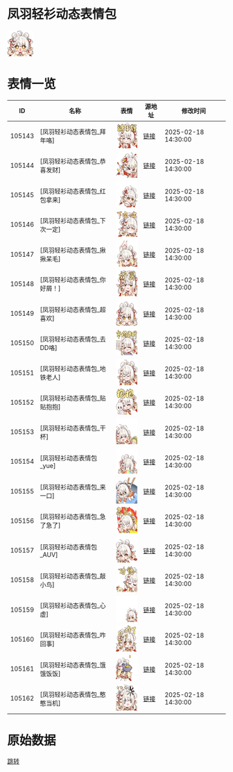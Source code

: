 # 凤羽轻衫动态表情包

<img src="./cover.png" height="60" alt="cover" />

# 表情一览

|ID|名称|表情|源地址|修改时间|
|----|----|----|----|----|
|105143|[凤羽轻衫动态表情包_拜年咯]|<img src="./pic/105143_%5B凤羽轻衫动态表情包_拜年咯%5D.gif" height="60" alt="拜年咯"/>|[链接](https://i0.hdslb.com/bfs/garb/6440991a7640ad7960d31f1bc894564bc24df2a6.gif)|2025-02-18 14:30:00|
|105144|[凤羽轻衫动态表情包_恭喜发财]|<img src="./pic/105144_%5B凤羽轻衫动态表情包_恭喜发财%5D.gif" height="60" alt="恭喜发财"/>|[链接](https://i0.hdslb.com/bfs/garb/c72656a657e537ea722e8d9205339fd43ddb5003.gif)|2025-02-18 14:30:00|
|105145|[凤羽轻衫动态表情包_红包拿来]|<img src="./pic/105145_%5B凤羽轻衫动态表情包_红包拿来%5D.gif" height="60" alt="红包拿来"/>|[链接](https://i0.hdslb.com/bfs/garb/fb7b07bd0a3807f882ee62fdb9ac7bcb3448239b.gif)|2025-02-18 14:30:00|
|105146|[凤羽轻衫动态表情包_下次一定]|<img src="./pic/105146_%5B凤羽轻衫动态表情包_下次一定%5D.gif" height="60" alt="下次一定"/>|[链接](https://i0.hdslb.com/bfs/garb/237f38827060ff41b7722967ebd5a997ce095695.gif)|2025-02-18 14:30:00|
|105147|[凤羽轻衫动态表情包_揪揪呆毛]|<img src="./pic/105147_%5B凤羽轻衫动态表情包_揪揪呆毛%5D.gif" height="60" alt="揪揪呆毛"/>|[链接](https://i0.hdslb.com/bfs/garb/196f231b36b3515abe245106430eff16cf9c8032.gif)|2025-02-18 14:30:00|
|105148|[凤羽轻衫动态表情包_你好屑！]|<img src="./pic/105148_%5B凤羽轻衫动态表情包_你好屑！%5D.gif" height="60" alt="你好屑！"/>|[链接](https://i0.hdslb.com/bfs/garb/748e8df9af258936520aea2bcce6903a11787257.gif)|2025-02-18 14:30:00|
|105149|[凤羽轻衫动态表情包_超喜欢]|<img src="./pic/105149_%5B凤羽轻衫动态表情包_超喜欢%5D.gif" height="60" alt="超喜欢"/>|[链接](https://i0.hdslb.com/bfs/garb/40da1e4cbed8732008bbb5a82a91a83a60ea6799.gif)|2025-02-18 14:30:00|
|105150|[凤羽轻衫动态表情包_去DD咯]|<img src="./pic/105150_%5B凤羽轻衫动态表情包_去DD咯%5D.gif" height="60" alt="去DD咯"/>|[链接](https://i0.hdslb.com/bfs/garb/2369f13b37b4ea478e4aa18819ef460aa05e1fb4.gif)|2025-02-18 14:30:00|
|105151|[凤羽轻衫动态表情包_地铁老人]|<img src="./pic/105151_%5B凤羽轻衫动态表情包_地铁老人%5D.gif" height="60" alt="地铁老人"/>|[链接](https://i0.hdslb.com/bfs/garb/172760797af1b3acffe93bee08509338b6209773.gif)|2025-02-18 14:30:00|
|105152|[凤羽轻衫动态表情包_贴贴抱抱]|<img src="./pic/105152_%5B凤羽轻衫动态表情包_贴贴抱抱%5D.gif" height="60" alt="贴贴抱抱"/>|[链接](https://i0.hdslb.com/bfs/garb/53b13040240d9fd2647cd52777f931767120ec5a.gif)|2025-02-18 14:30:00|
|105153|[凤羽轻衫动态表情包_干杯]|<img src="./pic/105153_%5B凤羽轻衫动态表情包_干杯%5D.gif" height="60" alt="干杯"/>|[链接](https://i0.hdslb.com/bfs/garb/da390247b09dec7b7126c2232bca7587e58924ec.gif)|2025-02-18 14:30:00|
|105154|[凤羽轻衫动态表情包_yue]|<img src="./pic/105154_%5B凤羽轻衫动态表情包_yue%5D.gif" height="60" alt="yue"/>|[链接](https://i0.hdslb.com/bfs/garb/ed0390bf5bcb7c526ceb9586a71c8308615f3013.gif)|2025-02-18 14:30:00|
|105155|[凤羽轻衫动态表情包_来一口]|<img src="./pic/105155_%5B凤羽轻衫动态表情包_来一口%5D.gif" height="60" alt="来一口"/>|[链接](https://i0.hdslb.com/bfs/garb/78c59be72b1c4c7a57086e88b6e5c53d7e64bf24.gif)|2025-02-18 14:30:00|
|105156|[凤羽轻衫动态表情包_急了急了]|<img src="./pic/105156_%5B凤羽轻衫动态表情包_急了急了%5D.gif" height="60" alt="急了急了"/>|[链接](https://i0.hdslb.com/bfs/garb/b428dd335e8db5c33773c4e9c6a2e4878acd12f2.gif)|2025-02-18 14:30:00|
|105157|[凤羽轻衫动态表情包_AUV]|<img src="./pic/105157_%5B凤羽轻衫动态表情包_AUV%5D.gif" height="60" alt="AUV"/>|[链接](https://i0.hdslb.com/bfs/garb/6df39cb6d1a0ee45b0935de76b2378bde0dda4e4.gif)|2025-02-18 14:30:00|
|105158|[凤羽轻衫动态表情包_敲小鸟]|<img src="./pic/105158_%5B凤羽轻衫动态表情包_敲小鸟%5D.gif" height="60" alt="敲小鸟"/>|[链接](https://i0.hdslb.com/bfs/garb/db95a7a43d023da6a674e7355c7722a174d0bc6e.gif)|2025-02-18 14:30:00|
|105159|[凤羽轻衫动态表情包_心虚]|<img src="./pic/105159_%5B凤羽轻衫动态表情包_心虚%5D.gif" height="60" alt="心虚"/>|[链接](https://i0.hdslb.com/bfs/garb/be837f7b1740600a0137607fbc46787246bf14dc.gif)|2025-02-18 14:30:00|
|105160|[凤羽轻衫动态表情包_咋回事]|<img src="./pic/105160_%5B凤羽轻衫动态表情包_咋回事%5D.gif" height="60" alt="咋回事"/>|[链接](https://i0.hdslb.com/bfs/garb/95e1e1bb7c224f7a6dcf1f388a3052ad69f0939e.gif)|2025-02-18 14:30:00|
|105161|[凤羽轻衫动态表情包_饿饿饭饭]|<img src="./pic/105161_%5B凤羽轻衫动态表情包_饿饿饭饭%5D.gif" height="60" alt="饿饿饭饭"/>|[链接](https://i0.hdslb.com/bfs/garb/469115fce126334259d95d610da07220ae427165.gif)|2025-02-18 14:30:00|
|105162|[凤羽轻衫动态表情包_憨憨当机]|<img src="./pic/105162_%5B凤羽轻衫动态表情包_憨憨当机%5D.gif" height="60" alt="憨憨当机"/>|[链接](https://i0.hdslb.com/bfs/garb/8c5d49562c6fcfc6a36a492ac78e8b601e63c255.gif)|2025-02-18 14:30:00|

# 原始数据

[跳转](./raw.json)

